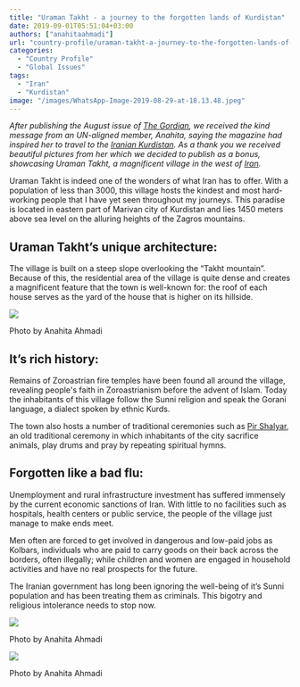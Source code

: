 ```yaml
---
title: "Uraman Takht - a journey to the forgotten lands of Kurdistan"
date: 2019-09-01T05:51:04+03:00
authors: ["anahitaahmadi"]
url: "country-profile/uraman-takht-a-journey-to-the-forgotten-lands-of-kurdistan"
categories:
  - "Country Profile"
  - "Global Issues"
tags:
  - "Iran"
  - "Kurdistan"
image: "/images/WhatsApp-Image-2019-08-29-at-18.13.48.jpeg"
---
```


_After publishing the August issue of [The Gordian](https://un-aligned.org/the-gordian/), we received the kind message from an UN-aligned member, Anahita, saying the magazine had inspired her to travel to the [Iranian Kurdistan](https://un-aligned.org/wp-content/uploads/2019/08/MAGAZINE-ISSUE-3VOL.1-3.pdf). As a thank you we received beautiful pictures from her which we decided to publish as a bonus, showcasing Uraman Takht, a magnificent village in the west of [Iran](https://un-aligned.org/tag/iran/)._

Uraman Takht is indeed one of the wonders of what Iran has to offer. With a population of less than 3000, this village hosts the kindest and most hard-working people that I have yet seen throughout my journeys. This paradise is located in eastern part of Marivan city of Kurdistan and lies 1450 meters above sea level on the alluring heights of the Zagros mountains.

## **Uraman Takht’s unique architecture:**

The village is built on a steep slope overlooking the “Takht mountain”. Because of this, the residential area of ​​the village is quite dense and creates a magnificent feature that the town is well-known for: the roof of each house serves as the yard of the house that is higher on its hillside.

![](/images/WhatsApp-Image-2019-08-29-at-18.13.29-1-2-1024x767.jpeg)

Photo by Anahita Ahmadi


## **It’s rich history:**

Remains of Zoroastrian fire temples have been found all around the village, revealing people's faith in Zoroastrianism before the advent of Islam. Today the inhabitants of this village follow the Sunni religion and speak the Gorani language, a dialect spoken by ethnic Kurds.

The town also hosts a number of traditional ceremonies such as [Pir Shalyar](https://surfiran.com/pir-shalyar-kurdistan-iran/), an old traditional ceremony in which inhabitants of the city sacrifice animals, play drums and pray by repeating spiritual hymns.

## **Forgotten like a bad flu:**

Unemployment and rural infrastructure investment has suffered immensely by the current economic sanctions of Iran. With little to no facilities such as hospitals, health centers or public service, the people of the village just manage to make ends meet.

Men often are forced to get involved in dangerous and low-paid jobs as Kolbars, individuals who are paid to carry goods on their back across the borders, often illegally; while children and women are engaged in household activities and have no real prospects for the future.

The Iranian government has long been ignoring the well-being of it’s Sunni population and has been treating them as criminals. This bigotry and religious intolerance needs to stop now.

![](/images/WhatsApp-Image-2019-08-29-at-18.19.42-1-767x1024.jpeg)

Photo by Anahita Ahmadi


![](/images/WhatsApp-Image-2019-08-29-at-18.14.12-1-767x1024.jpeg)

Photo by Anahita Ahmadi

